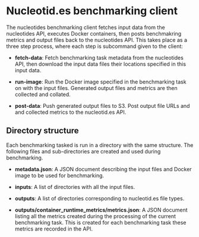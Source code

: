 # Nucleotid.es benchmarking client

The nucleotides benchmarking client fetches input data from the nucleotides
API, executes Docker containers, then posts benchmakring metrics and output
files back to the nucleotides API. This takes place as a three step process,
where each step is subcommand given to the client:

  * **fetch-data**: Fetch benchmarking task metadata from the nucleotides API,
    then download the input data files their locations specified in this input
    data.

  * **run-image**: Run the Docker image specified in the benchmarking task on
    with the input files. Generated output files and metrics are then collected
    and collated.

  * **post-data**: Push generated output files to S3. Post output file URLs and
    and collected metrics to the nucleotid.es API.

## Directory structure

Each benchmarking tasked is run in a directory with the same structure. The
following files and sub-directories are created and used during benchmarking.

  * **metadata.json**: A JSON document describing the input files and Docker
    image to be used for benchmarking.

  * **inputs**: A list of directories with all the input files.

  * **outputs**: A list of directories corresponding to nucleotid.es file
    types.

  * **outputs/container_runtime_metrics/metrics.json**: A JSON document listing
    all the metrics created during the processing of the current benchmarking
    task. This is created for each benchmarking task these metrics are recorded
    in the API.
